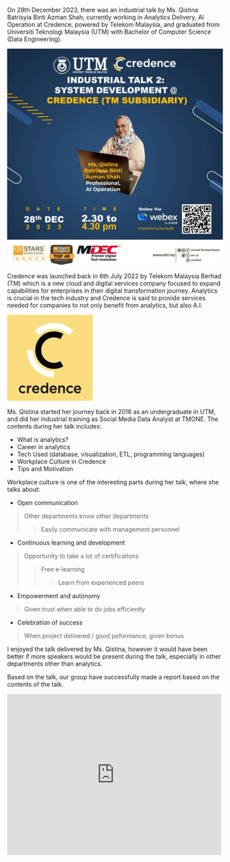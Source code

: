 On 28th December 2023, there was an industrial talk by Ms. Qistina Batrisyia Binti Azman Shah, currently working in
Analytics Delivery, AI Operation at Credence, powered by Telekom Malaysia, and graduated from Universiti Teknologi 
Malaysia (UTM) with Bachelor of Computer Science (Data Engineering).

![image](<postertalk2.jpg>)

Credence was launched back in 6th July 2022 by Telekom Malaysia Berhad (TM) which is a new cloud and digital services company 
focused to expand capabilities for enterprises in their digital transformation journey. Analytics is crucial in the tech industry 
and Credence is said to provide services needed for companies to not only benefit from analytics, but also A.I. 

![image](<credence.jpg>)

Ms. Qistina started her journey back in 2016 as an undergraduate in UTM, and did her industrial training as Social Media Data
Analyst at TMONE. The contents during her talk includes:
* What is analytics?
* Career in analytics
* Tech Used (database, visualization, ETL, programming languages)
* Workplace Culture in Credence
* Tips and Motivation

Workplace culture is one of the interesting parts during her talk, where she talks about:

- Open communication
> Other departments know other departments
>> Easily communicate with management personnel

- Continuous learning and development
> Opportunity to take a lot of certifications
>> Free e-learning
>>> Learn from experienced peers

- Empowerment and autonomy
> Given trust when able to do jobs efficiently

- Celebration of success
> When project delivered / good peformance, given bonus

I enjoyed the talk delivered by Ms. Qistina, however it would have been better if more speakers would be present during
the talk, especially in other departments other than analytics.

Based on the talk, our group have successfully made a report based on the contents of the talk.

<embed src="https://drive.google.com/viewerng/
viewer?embedded=true&url=https://drive.google.com/file/d/16WhlW9XEr-BnBlg8qI2ENvrqREYxjuN4/view?usp=sharing" width="500" height="375">
